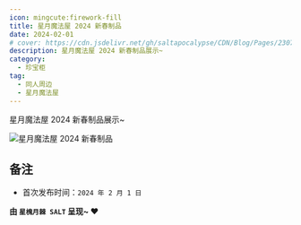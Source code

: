 ```yaml
---
icon: mingcute:firework-fill
title: 星月魔法屋 2024 新春制品
date: 2024-02-01
# cover: https://cdn.jsdelivr.net/gh/saltapocalypse/CDN/Blog/Pages/230716/Cover.png
description: 星月魔法屋 2024 新春制品展示~
category:
  - 珍宝柜
tag:
  - 同人周边
  - 星月魔法屋
---
```


星月魔法屋 2024 新春制品展示~

<!-- more -->

![星月魔法屋 2024 新春制品](https://cdn.jsdelivr.net/gh/saltapocalypse/CDN/SALT/pages/cabinet/2402-2024CNYGoods/2402-2024CNYGoods.jpg "星月魔法屋 2024 新春制品")

## 备注

- 首次发布时间：`2024 年 2 月 1 日`

**由 `星槐月棘 SALT` 呈现~ :heart:**